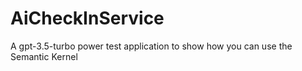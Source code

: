 # AiCheckInService
A gpt-3.5-turbo power test application to show how you can use the Semantic Kernel
